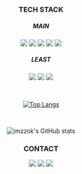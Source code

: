 <div align="center">

<h3 align="center"> TECH STACK </h3>
<h5 align="center"> MAIN </h5>
<p align="center">
<img src="https://img.shields.io/badge/JavaScript-F7DF1E?style=for-the-badge&logo=JavaScript&logoColor=black"> <img src="https://img.shields.io/badge/React-61DAFB?style=for-the-badge&logo=React&logoColor=black"> <img src="https://img.shields.io/badge/CSS3-1572B6?style=for-the-badge&logo=CSS3&logoColor=black"> <img src="https://img.shields.io/badge/HTML5-E34F26?style=for-the-badge&logo=HTML5&logoColor=black"> <img src="https://img.shields.io/badge/Python-0A9EDC?style=for-the-badge&logo=Python&logoColor=black"> 
</p>
<h5 align="center"> LEAST </h5>
<p align="center">
<img src="https://img.shields.io/badge/Linux-FCC624?style=for-the-badge&logo=Linux&logoColor=black"> <img src="https://img.shields.io/badge/Android Studio-3DDC84?style=for-the-badge&logo=Android Studio&logoColor=black"> <img src="https://img.shields.io/badge/MySQL-4479A1?style=for-the-badge&logo=MySQL&logoColor=black">
</p> <br> 


[![Top Langs](https://github-readme-stats.vercel.app/api/top-langs/?username=imzzok&langs_count=8)](https://github.com/imzzok/github-readme-stats)

<br> 
  
![imzzok's GitHub stats](https://github-readme-stats.vercel.app/api?username=imzzok&show_icons=true&theme=radical)


<h3 align="center"> CONTACT </h3>
<p align="center">
<a href="https://www.instagram.com/imzzok_/" target="_blank"><img src="https://img.shields.io/badge/imzzok__-E4405F?style=flat-square&logo=Instagram&logoColor=white"/></a> <a href="https://www.instagram.com/zzokko__0707/" target="_blank"><img src="https://img.shields.io/badge/zzokko____0707-E4405F?style=flat-square&logo=Instagram&logoColor=white"/></a> <a href="mailto:kji8518@gmail.com" target="_blank"><img src="https://img.shields.io/badge/kji8518@gmail.com-EA4335?style=flat-square&logo=Gmail&logoColor=white"/>
</p>
</a>

</div>
